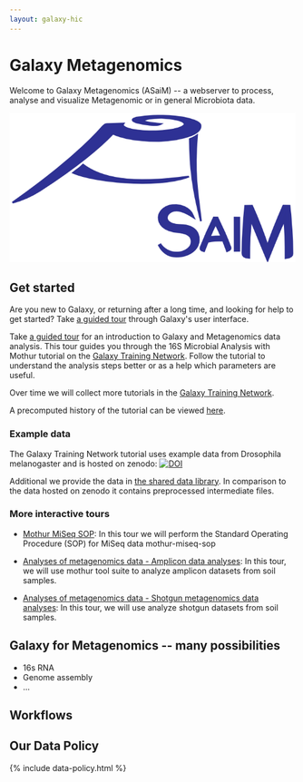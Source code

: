 ```yaml
---
layout: galaxy-hic
---
```

# Galaxy Metagenomics

Welcome to Galaxy Metagenomics (ASaiM) -- a webserver to process, analyse and visualize Metagenomic or in general Microbiota data. 

![](/assets/media/asaim_logo.png)

## Get started

Are you new to Galaxy, or returning after a long time, and looking for help to get started? Take <a target="_parent" href="https://metagenomics.usegalaxy.eu/tours/core.galaxy_ui">a guided tour</a> through Galaxy's user interface. 

Take <a target="_parent" href="https://metagenomics.usegalaxy.eu/tours/mothur-miseq-sop">a guided tour</a> for an introduction to Galaxy and Metagenomics data analysis. This tour guides you through the 16S Microbial Analysis with Mothur tutorial on the <a target="_parent" href="http://galaxyproject.github.io/training-material/topics/metagenomics/tutorials/mothur-miseq-sop/tutorial.html">Galaxy Training Network</a>. Follow the tutorial to understand the analysis steps better or as a help which parameters are useful.

Over time we will collect more tutorials in the [Galaxy Training Network](http://galaxyproject.github.io/training-material/topics/metagenomics/).

A precomputed history of the tutorial can be viewed <a href="">here</a>.

### Example data

The Galaxy Training Network tutorial uses example data from Drosophila melanogaster and is hosted on zenodo: <a target="_parent" href="https://doi.org/10.5281/zenodo.165147"><img src="https://zenodo.org/badge/DOI/10.5281/zenodo.165147.svg" alt="DOI"></a>

Additional we provide the data in <a target="_parent" href="https://metagenomics.usegalaxy.eu/library/list">the shared data library</a>. In comparison to the data hosted on zenodo it contains preprocessed intermediate files.

### More interactive tours

* <a target="_parent" href="https://metagenomics.usegalaxy.eu/tours/mothur-miseq-sop">Mothur MiSeq SOP</a>: In this tour we will perform the Standard Operating Procedure (SOP) for MiSeq data mothur-miseq-sop

* <a target="_parent" href="https://metagenomics.usegalaxy.eu/tours/metagenomics-general-tutorial-amplicon">Analyses of metagenomics data - Amplicon data analyses</a>: In this tour, we will use mothur tool suite to analyze amplicon datasets from soil samples.

* <a target="_parent" href="https://metagenomics.usegalaxy.eu/tours/metagenomics-general-tutorial-shotgun">Analyses of metagenomics data - Shotgun metagenomics data analyses</a>: In this tour, we will use analyze shotgun datasets from soil samples.


## Galaxy for Metagenomics -- many possibilities 

* 16s RNA
* Genome assembly
* ...



## Workflows






## Our Data Policy

{% include data-policy.html %}

